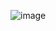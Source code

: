 ![image](https://user-images.githubusercontent.com/112846293/196117489-03564584-c05a-4678-9b0f-483141054604.png)
